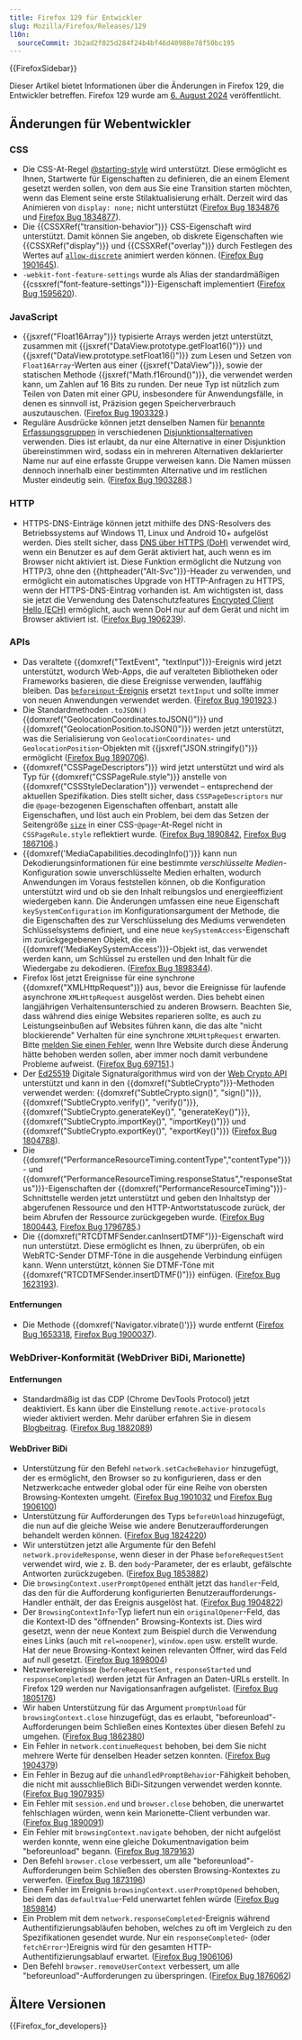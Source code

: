 ```yaml
---
title: Firefox 129 für Entwickler
slug: Mozilla/Firefox/Releases/129
l10n:
  sourceCommit: 3b2ad2f025d284f24b4bf46d40988e78f50bc195
---
```


{{FirefoxSidebar}}

Dieser Artikel bietet Informationen über die Änderungen in Firefox 129, die Entwickler betreffen. Firefox 129 wurde am [6. August 2024](https://whattrainisitnow.com/release/?version=129) veröffentlicht.

## Änderungen für Webentwickler

### CSS

- Die CSS-At-Regel [@starting-style](/de/docs/Web/CSS/@starting-style) wird unterstützt. Diese ermöglicht es Ihnen, Startwerte für Eigenschaften zu definieren, die an einem Element gesetzt werden sollen, von dem aus Sie eine Transition starten möchten, wenn das Element seine erste Stilaktualisierung erhält. Derzeit wird das Animieren von `display: none;` nicht unterstützt ([Firefox Bug 1834876](https://bugzil.la/1834876) und [Firefox Bug 1834877](https://bugzil.la/1834877)).
- Die {{CSSXRef("transition-behavior")}} CSS-Eigenschaft wird unterstützt. Damit können Sie angeben, ob diskrete Eigenschaften wie {{CSSXRef("display")}} und {{CSSXRef("overlay")}} durch Festlegen des Wertes auf [`allow-discrete`](/de/docs/Web/CSS/transition-behavior#allow-discrete) animiert werden können. ([Firefox Bug 1901645](https://bugzil.la/1901645)).
- `-webkit-font-feature-settings` wurde als Alias der standardmäßigen {{cssxref("font-feature-settings")}}-Eigenschaft implementiert ([Firefox Bug 1595620](https://bugzil.la/1595620)).

### JavaScript

- {{jsxref("Float16Array")}} typisierte Arrays werden jetzt unterstützt, zusammen mit {{jsxref("DataView.prototype.getFloat16()")}} und {{jsxref("DataView.prototype.setFloat16()")}} zum Lesen und Setzen von `Float16Array`-Werten aus einer {{jsxref("DataView")}}, sowie der statischen Methode {{jsxref("Math.f16round()")}}, die verwendet werden kann, um Zahlen auf 16 Bits zu runden. Der neue Typ ist nützlich zum Teilen von Daten mit einer GPU, insbesondere für Anwendungsfälle, in denen es sinnvoll ist, Präzision gegen Speicherverbrauch auszutauschen. ([Firefox Bug 1903329](https://bugzil.la/1903329).)
- Reguläre Ausdrücke können jetzt denselben Namen für [benannte Erfassungsgruppen](/de/docs/Web/JavaScript/Reference/Regular_expressions/Named_capturing_group) in verschiedenen [Disjunktionsalternativen](/de/docs/Web/JavaScript/Reference/Regular_expressions/Disjunction) verwenden. Dies ist erlaubt, da nur eine Alternative in einer Disjunktion übereinstimmen wird, sodass ein in mehreren Alternativen deklarierter Name nur auf eine erfasste Gruppe verweisen kann. Die Namen müssen dennoch innerhalb einer bestimmten Alternative und im restlichen Muster eindeutig sein. ([Firefox Bug 1903288](https://bugzil.la/1903288).)

### HTTP

- HTTPS-DNS-Einträge können jetzt mithilfe des DNS-Resolvers des Betriebssystems auf Windows 11, Linux und Android 10+ aufgelöst werden. Dies stellt sicher, dass [DNS über HTTPS (DoH)](https://support.mozilla.org/en-US/kb/dns-over-https-doh-faqs) verwendet wird, wenn ein Benutzer es auf dem Gerät aktiviert hat, auch wenn es im Browser nicht aktiviert ist. Diese Funktion ermöglicht die Nutzung von HTTP/3, ohne den {{httpheader("Alt-Svc")}}-Header zu verwenden, und ermöglicht ein automatisches Upgrade von HTTP-Anfragen zu HTTPS, wenn der HTTPS-DNS-Eintrag vorhanden ist. Am wichtigsten ist, dass sie jetzt die Verwendung des Datenschutzfeatures [Encrypted Client Hello (ECH)](https://support.mozilla.org/en-US/kb/faq-encrypted-client-hello) ermöglicht, auch wenn DoH nur auf dem Gerät und nicht im Browser aktiviert ist. ([Firefox Bug 1906239](https://bugzil.la/1906239)).

### APIs

- Das veraltete {{domxref("TextEvent", "textInput")}}-Ereignis wird jetzt unterstützt, wodurch Web-Apps, die auf veralteten Bibliotheken oder Frameworks basieren, die diese Ereignisse verwenden, lauffähig bleiben. Das [`beforeinput`-Ereignis](/de/docs/Web/API/Element/beforeinput_event) ersetzt `textInput` und sollte immer von neuen Anwendungen verwendet werden. ([Firefox Bug 1901923](https://bugzil.la/1901923).)
- Die Standardmethoden `.toJSON()` {{domxref("GeolocationCoordinates.toJSON()")}} und {{domxref("GeolocationPosition.toJSON()")}} werden jetzt unterstützt, was die Serialisierung von `GeolocationCoordinates`- und `GeolocationPosition`-Objekten mit {{jsxref("JSON.stringify()")}} ermöglicht ([Firefox Bug 1890706](https://bugzil.la/1890706)).
- {{domxref("CSSPageDescriptors")}} wird jetzt unterstützt und wird als Typ für {{domxref("CSSPageRule.style")}} anstelle von {{domxref("CSSStyleDeclaration")}} verwendet – entsprechend der aktuellen Spezifikation. Dies stellt sicher, dass `CSSPageDescriptors` nur die `@page`-bezogenen Eigenschaften offenbart, anstatt alle Eigenschaften, und löst auch ein Problem, bei dem das Setzen der Seitengröße [`size`](/de/docs/Web/CSS/@page#size) in einer CSS-`@page`-At-Regel nicht in `CSSPageRule.style` reflektiert wurde. ([Firefox Bug 1890842](https://bugzil.la/1890842), [Firefox Bug 1867106](https://bugzil.la/1867106).)
- {{domxref('MediaCapabilities.decodingInfo()')}} kann nun Dekodierungsinformationen für eine bestimmte _verschlüsselte Medien_-Konfiguration sowie unverschlüsselte Medien erhalten, wodurch Anwendungen im Voraus feststellen können, ob die Konfiguration unterstützt wird und ob sie den Inhalt reibungslos und energieeffizient wiedergeben kann. Die Änderungen umfassen eine neue Eigenschaft `keySystemConfiguration` im Konfigurationsargument der Methode, die die Eigenschaften des zur Verschlüsselung des Mediums verwendeten Schlüsselsystems definiert, und eine neue `keySystemAccess`-Eigenschaft im zurückgegebenen Objekt, die ein {{domxref('MediaKeySystemAccess')}}-Objekt ist, das verwendet werden kann, um Schlüssel zu erstellen und den Inhalt für die Wiedergabe zu dekodieren. ([Firefox Bug 1898344](https://bugzil.la/1898344)).
- Firefox löst jetzt Ereignisse für eine synchrone {{domxref("XMLHttpRequest")}} aus, bevor die Ereignisse für laufende asynchrone `XMLHttpRequest` ausgelöst werden. Dies behebt einen langjährigen Verhaltensunterschied zu anderen Browsern. Beachten Sie, dass während dies einige Websites reparieren sollte, es auch zu Leistungseinbußen auf Websites führen kann, die das alte "nicht blockierende" Verhalten für eine synchrone `XMLHttpRequest` erwarten. Bitte [melden Sie einen Fehler](https://bugzil.la/), wenn Ihre Website durch diese Änderung hätte behoben werden sollen, aber immer noch damit verbundene Probleme aufweist. ([Firefox Bug 697151](https://bugzil.la/697151).)
- Der [Ed25519](/de/docs/Web/API/SubtleCrypto/sign#ed25519) Digitale Signaturalgorithmus wird von der [Web Crypto API](/de/docs/Web/API/Web_Crypto_API) unterstützt und kann in den {{domxref("SubtleCrypto")}}-Methoden verwendet werden: {{domxref("SubtleCrypto.sign()", "sign()")}}, {{domxref("SubtleCrypto.verify()", "verify()")}}, {{domxref("SubtleCrypto.generateKey()", "generateKey()")}}, {{domxref("SubtleCrypto.importKey()", "importKey()")}} und {{domxref("SubtleCrypto.exportKey()", "exportKey()")}} ([Firefox Bug 1804788](https://bugzil.la/1804788)).
- Die {{domxref("PerformanceResourceTiming.contentType","contentType")}}- und {{domxref("PerformanceResourceTiming.responseStatus","responseStatus")}}-Eigenschaften der {{domxref("PerformanceResourceTiming")}}-Schnittstelle werden jetzt unterstützt und geben den Inhaltstyp der abgerufenen Ressource und den HTTP-Antwortstatuscode zurück, der beim Abrufen der Ressource zurückgegeben wurde. ([Firefox Bug 1800443](https://bugzil.la/1800443), [Firefox Bug 1796785](https://bugzil.la/1796785).)
- Die {{domxref("RTCDTMFSender.canInsertDTMF")}}-Eigenschaft wird nun unterstützt. Diese ermöglicht es Ihnen, zu überprüfen, ob ein WebRTC-Sender DTMF-Töne in die ausgehende Verbindung einfügen kann. Wenn unterstützt, können Sie DTMF-Töne mit {{domxref("RTCDTMFSender.insertDTMF()")}} einfügen. ([Firefox Bug 1623193](https://bugzil.la/1623193)).

#### Entfernungen

- Die Methode {{domxref('Navigator.vibrate()')}} wurde entfernt ([Firefox Bug 1653318](https://bugzil.la/1653318), [Firefox Bug 1900037](https://bugzil.la/1900037)).

### WebDriver-Konformität (WebDriver BiDi, Marionette)

#### Entfernungen

- Standardmäßig ist das CDP (Chrome DevTools Protocol) jetzt deaktiviert. Es kann über die Einstellung `remote.active-protocols` wieder aktiviert werden. Mehr darüber erfahren Sie in diesem [Blogbeitrag](https://fxdx.dev/deprecating-cdp-support-in-firefox-embracing-the-future-with-webdriver-bidi/). ([Firefox Bug 1882089](https://bugzil.la/1882089))

#### WebDriver BiDi

- Unterstützung für den Befehl `network.setCacheBehavior` hinzugefügt, der es ermöglicht, den Browser so zu konfigurieren, dass er den Netzwerkcache entweder global oder für eine Reihe von obersten Browsing-Kontexten umgeht. ([Firefox Bug 1901032](https://bugzil.la/1901032) und [Firefox Bug 1906100](https://bugzil.la/1906100))
- Unterstützung für Aufforderungen des Typs `beforeUnload` hinzugefügt, die nun auf die gleiche Weise wie andere Benutzeraufforderungen behandelt werden können. ([Firefox Bug 1824220](https://bugzil.la/1824220))
- Wir unterstützen jetzt alle Argumente für den Befehl `network.provideResponse`, wenn dieser in der Phase `beforeRequestSent` verwendet wird, wie z. B. den `body`-Parameter, der es erlaubt, gefälschte Antworten zurückzugeben. ([Firefox Bug 1853882](https://bugzil.la/1853882))
- Die `browsingContext.userPromptOpened` enthält jetzt das `handler`-Feld, das den für die Aufforderung konfigurierten Benutzeraufforderungs-Handler enthält, der das Ereignis ausgelöst hat. ([Firefox Bug 1904822](https://bugzil.la/1904822))
- Der `BrowsingContextInfo`-Typ liefert nun ein `originalOpener`-Feld, das die Kontext-ID des "öffnenden" Browsing-Kontexts ist. Dies wird gesetzt, wenn der neue Kontext zum Beispiel durch die Verwendung eines Links (auch mit `rel=noopener`), `window.open` usw. erstellt wurde. Hat der neue Browsing-Kontext keinen relevanten Öffner, wird das Feld auf null gesetzt. ([Firefox Bug 1898004](https://bugzil.la/1898004))
- Netzwerkereignisse (`beforeRequestSent`, `responseStarted` und `responseCompleted`) werden jetzt für Anfragen an Daten-URLs erstellt. In Firefox 129 werden nur Navigationsanfragen aufgelistet. ([Firefox Bug 1805176](https://bugzil.la/1805176))
- Wir haben Unterstützung für das Argument `promptUnload` für `browsingContext.close` hinzugefügt, das es erlaubt, "beforeunload"-Aufforderungen beim Schließen eines Kontextes über diesen Befehl zu umgehen. ([Firefox Bug 1862380](https://bugzil.la/1862380))
- Ein Fehler in `network.continueRequest` behoben, bei dem Sie nicht mehrere Werte für denselben Header setzen konnten. ([Firefox Bug 1904379](https://bugzil.la/1904379))
- Ein Fehler in Bezug auf die `unhandledPromptBehavior`-Fähigkeit behoben, die nicht mit ausschließlich BiDi-Sitzungen verwendet werden konnte. ([Firefox Bug 1907935](https://bugzil.la/1907935))
- Ein Fehler mit `session.end` und `browser.close` behoben, die unerwartet fehlschlagen würden, wenn kein Marionette-Client verbunden war. ([Firefox Bug 1890091](https://bugzil.la/1890091))
- Ein Fehler mit `browsingContext.navigate` behoben, der nicht aufgelöst werden konnte, wenn eine gleiche Dokumentnavigation beim "beforeunload" begann. ([Firefox Bug 1879163](https://bugzil.la/1879163))
- Den Befehl `browser.close` verbessert, um alle "beforeunload"-Aufforderungen beim Schließen des obersten Browsing-Kontextes zu verwerfen. ([Firefox Bug 1873196](https://bugzil.la/1873196))
- Einen Fehler im Ereignis `browsingContext.userPromptOpened` behoben, bei dem das `defaultValue`-Feld unerwartet fehlen würde ([Firefox Bug 1859814](https://bugzil.la/1859814))
- Ein Problem mit dem `network.responseCompleted`-Ereignis während Authentifizierungsabläufen behoben, welches zu oft im Vergleich zu den Spezifikationen gesendet wurde. Nur ein `responseCompleted`- (oder `fetchError`-)Ereignis wird für den gesamten HTTP-Authentifizierungsablauf erwartet. ([Firefox Bug 1906106](https://bugzil.la/1906106))
- Den Befehl `browser.removeUserContext` verbessert, um alle "beforeunload"-Aufforderungen zu überspringen. ([Firefox Bug 1876062](https://bugzil.la/1876062))

## Ältere Versionen

{{Firefox_for_developers}}
